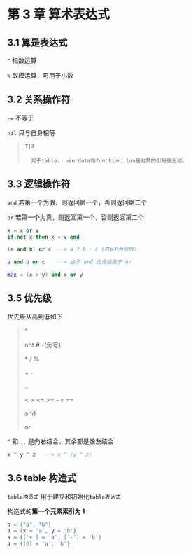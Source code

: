 第 3 章 算术表达式
==================

## 3\.1 算是表达式

`^` 指数运算

`%` 取模运算，可用于小数

## 3\.2 关系操作符

`~=` 不等于

`nil` 只与自身相等


> TIP 
> 
>       对于table， userdata和function，lua是对其的引用做比较。


## 3\.3 逻辑操作符



`and` 若第一个为假，则返回第一个，否则返回第二个

`or` 若第一个为真，则返回第一个，否则返回第二个

```lua
x = x or v
if not x then x = v end

(a and b) or c  --> a ? b : c (若b不为假时）

a and b or c    --> 由于 and 优先级高于 or 

max = (x > y) and x or y
```

## 3\.5 优先级

优先级从高到低如下

> ^
> 
> not # -(负号)
> 
> \* / %
> 
> \+ -
> 
> ..
> 
> < > <= >= ~= ==
> 
> and
> 
> or

`^` 和 `..` 是向右结合，其余都是像左结合

```lua
x ^ y ^ z   --> x ^ (y ^ z)
```

## 3\.6 table 构造式

`table构造式` 用于建立和初始化`table表达式`

构造式的**第一个元素索引为 1**

```lua
a = {"a", "b"}
a = {x = 'a', y = 'b'}
a = {['+'] = 'a', ['-'] = 'b'}
a = {[0] = 'a', 'b'}
```